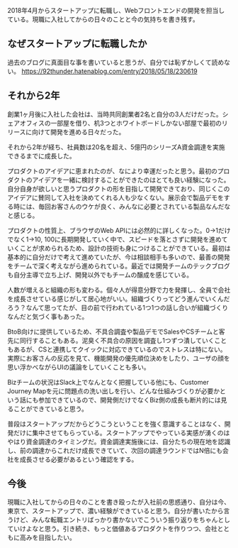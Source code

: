 2018年4月からスタートアップに転職し、Webフロントエンドの開発を担当している。現職に入社してからの日々のことと今の気持ちを書き残す。

## なぜスタートアップに転職したか

過去のブログに真面目な事を書いていると思うが、自分では恥ずかしくて読めない。
https://92thunder.hatenablog.com/entry/2018/05/18/230619

## それから2年

創業1ヶ月後に入社した会社は、当時共同創業者2名と自分の3人だけだった。シェアオフィスの一部屋を借り、机3つとホワイトボードしかない部屋で最初のリリースに向けて開発を進める日々だった。

それから2年が経ち、社員数は20名を超え、5億円のシリーズA資金調達を実施できるまでに成長した。

プロダクトのアイデアに恵まれたのが、なにより幸運だったと思う。最初のプロダクトのアイデアを一緒に検討することができたのはとても良い経験になった。自分自身が欲しいと思うプロダクトの形を目指して開発できており、同じくこのアイデアに賛同して入社を決めてくれる人も少なくない。展示会で製品デモをする時には、毎回お客さんのウケが良く、みんなに必要とされている製品なんだなと感じる。

プロダクトの性質上、ブラウザのWeb APIには必然的に詳しくなった。0→1だけでなく1→10, 100に長期開発していく中で、スピードを落とさずに開発を進めていくことが求められるため、設計の技術も身につけることができている。最初は基本的に自分だけで考えて進めていたが、今は相談相手も多いので、最善の開発をチームで深く考えながら進められている。最近では開発チームのテックブログも自分主導で立ち上げ、開発以外でもチームの醸成を感じている。

人数が増えると組織の形も変わる。個々人が得意分野で力を発揮し、全員で会社を成長させている感じがして居心地がいい。組織づくりってどう進んでいくんだろう？なんて思ってたが、目の前で行われている1つ1つの話し合いが組織づくりなんだと気づく事もあった。

BtoB向けに提供しているため、不具合調査や製品デモでSalesやCSチームと客先に同行することもある。泥臭く不具合の原因を調査し1つずつ潰していくこともあるが、CSと連携してクイックに対応できているのでストレスは特にない。実際にお客さんの反応を見て、機能開発の優先順位決めをしたり、ユーザの顔を思い浮かべながらUIの議論をしていくことも多い。

Bizチームの状況はSlack上でなんとなく把握している他にも、Customer Journey Mapを元に問題点の洗い出しを行い、どんな仕組みづくりが必要かという話にも参加できているので、開発側だけでなくBiz側の成長も断片的には見ることができていると思う。

普段はスタートアップだからどうこうということを強く意識することはなく、開発だけに集中させてもらっている。スタートアップでやっている実感が湧くのはやはり資金調達のタイミングだ。資金調達実施後には、自分たちの現在地を認識し、前の調達からこれだけ成長できていて、次回の調達ラウンドではN倍にも会社を成長させる必要があるという確認をする。

## 今後

現職に入社してからの日々のことを書き殴ったが入社前の思惑通り、自分は今、東京で、スタートアップで、濃い経験ができていると思う。自分が書いたから言うけど、みんな転職エントリばっかり書かないでこういう振り返りをちゃんとしていけよなと思う。引き続き、もっと価値あるプロダクトを作りつつ、会社とともに高みを目指したい。
